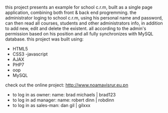 this project presents an example for school c.r.m, built as a single page application, 
combining both front & back end progremming.
the administrator loging to school c.r.m, using his personal name and password,
can then read all courses, students and other administrators info, 
in addition to add new, edit and delete the existent. all according to the admin's permission
based on his position and all fully synchronizes with MySQL database. 
this project was built using:
- HTML5
- CSS3
-javascript
- AJAX
- PHP7
- oop
- MySQL

check out the online project: http://www.noamavisrur.eu.pn
- to log in as owner: name: brad michaels | brad123
- to log in ad manager: name: robert dinn | robdinn
- to log in as sales-man: dan gil | gilxxx
